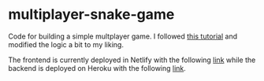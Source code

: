 # multiplayer-snake-game 
 Code for building a simple multplayer game. I followed [this tutorial](https://www.youtube.com/watch?v=ppcBIHv_ZPs) and modified the logic a bit to my liking.

 The frontend is currently deployed in Netlify with the following [link](https://zealous-lamarr-1caab1.netlify.app) while the backend is deployed on Heroku with the following [link](https://multiplayer-snake-game-backend.herokuapp.com/).